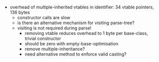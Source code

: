   * overhead of multiple-inherited vtables in identifier: 34 vtable pointers, 136 bytes
    * constructor calls are slow
    * is there an alternative mechanism for visiting parse-tree?
    * visiting is not required during parse!
      * removing vtable reduces overhead to 1 byte per base-class, trivial constructor
      * should be zero with empty-base-optimisation
      * remove multiple-inheritance?
      * need alternative method to enforce valid casting?